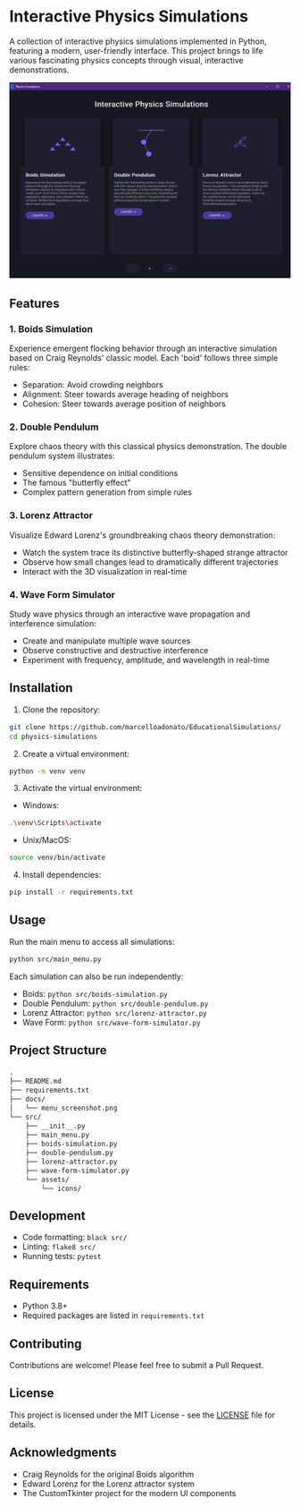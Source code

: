 # Interactive Physics Simulations

A collection of interactive physics simulations implemented in Python, featuring a modern, user-friendly interface. This project brings to life various fascinating physics concepts through visual, interactive demonstrations.

![Physics Simulations Menu](docs/menu_screenshot.png)

## Features

### 1. Boids Simulation
Experience emergent flocking behavior through an interactive simulation based on Craig Reynolds' classic model. Each 'boid' follows three simple rules:
- Separation: Avoid crowding neighbors
- Alignment: Steer towards average heading of neighbors
- Cohesion: Steer towards average position of neighbors

### 2. Double Pendulum
Explore chaos theory with this classical physics demonstration. The double pendulum system illustrates:
- Sensitive dependence on initial conditions
- The famous "butterfly effect"
- Complex pattern generation from simple rules

### 3. Lorenz Attractor
Visualize Edward Lorenz's groundbreaking chaos theory demonstration:
- Watch the system trace its distinctive butterfly-shaped strange attractor
- Observe how small changes lead to dramatically different trajectories
- Interact with the 3D visualization in real-time

### 4. Wave Form Simulator
Study wave physics through an interactive wave propagation and interference simulation:
- Create and manipulate multiple wave sources
- Observe constructive and destructive interference
- Experiment with frequency, amplitude, and wavelength in real-time

## Installation

1. Clone the repository:
```bash
git clone https://github.com/marcelloadonato/EducationalSimulations/
cd physics-simulations
```

2. Create a virtual environment:
```bash
python -m venv venv
```

3. Activate the virtual environment:
- Windows:
```bash
.\venv\Scripts\activate
```
- Unix/MacOS:
```bash
source venv/bin/activate
```

4. Install dependencies:
```bash
pip install -r requirements.txt
```

## Usage

Run the main menu to access all simulations:
```bash
python src/main_menu.py
```

Each simulation can also be run independently:
- Boids: `python src/boids-simulation.py`
- Double Pendulum: `python src/double-pendulum.py`
- Lorenz Attractor: `python src/lorenz-attractor.py`
- Wave Form: `python src/wave-form-simulator.py`

## Project Structure
```
.
├── README.md
├── requirements.txt
├── docs/
│   └── menu_screenshot.png
└── src/
    ├── __init__.py
    ├── main_menu.py
    ├── boids-simulation.py
    ├── double-pendulum.py
    ├── lorenz-attractor.py
    ├── wave-form-simulator.py
    └── assets/
        └── icons/
```

## Development

- Code formatting: `black src/`
- Linting: `flake8 src/`
- Running tests: `pytest`

## Requirements

- Python 3.8+
- Required packages are listed in `requirements.txt`

## Contributing

Contributions are welcome! Please feel free to submit a Pull Request.

## License

This project is licensed under the MIT License - see the [LICENSE](LICENSE) file for details.

## Acknowledgments

- Craig Reynolds for the original Boids algorithm
- Edward Lorenz for the Lorenz attractor system
- The CustomTkinter project for the modern UI components 
